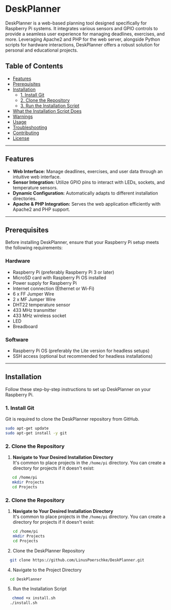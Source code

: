 # DeskPlanner

DeskPlanner is a web-based planning tool designed specifically for Raspberry Pi systems. It integrates various sensors and GPIO controls to provide a seamless user experience for managing deadlines, exercises, and more. Leveraging Apache2 and PHP for the web server, alongside Python scripts for hardware interactions, DeskPlanner offers a robust solution for personal and educational projects.

## Table of Contents

- [Features](#features)
- [Prerequisites](#prerequisites)
- [Installation](#installation)
  - [1. Install Git](#1-install-git)
  - [2. Clone the Repository](#2-clone-the-repository)
  - [3. Run the Installation Script](#3-run-the-installation-script)
- [What the Installation Script Does](#what-the-installation-script-does)
- [Warnings](#warnings)
- [Usage](#usage)
- [Troubleshooting](#troubleshooting)
- [Contributing](#contributing)
- [License](#license)

---

## Features

- **Web Interface:** Manage deadlines, exercises, and user data through an intuitive web interface.  
- **Sensor Integration:** Utilize GPIO pins to interact with LEDs, sockets, and temperature sensors.  
- **Dynamic Configuration:** Automatically adapts to different installation directories.  
- **Apache & PHP Integration:** Serves the web application efficiently with Apache2 and PHP support.

---

## Prerequisites

Before installing DeskPlanner, ensure that your Raspberry Pi setup meets the following requirements:

### Hardware

- Raspberry Pi (preferably Raspberry Pi 3 or later)  
- MicroSD card with Raspberry Pi OS installed  
- Power supply for Raspberry Pi  
- Internet connection (Ethernet or Wi-Fi)  
- 6 x FF Jumper Wire
- 2 x MF Jumper Wire
- DHT22 temperature sensor
- 433 MHz transmitter
- 433 MHz wireless socket
- LED
- Breadboard

### Software

- Raspberry Pi OS (preferably the Lite version for headless setups)  
- SSH access (optional but recommended for headless installations)

---

## Installation

Follow these step-by-step instructions to set up DeskPlanner on your Raspberry Pi.

### 1. Install Git

Git is required to clone the DeskPlanner repository from GitHub.

```bash
sudo apt-get update
sudo apt-get install -y git
```
### 2. Clone the Repository

1. **Navigate to Your Desired Installation Directory**  
   It's common to place projects in the `/home/pi` directory. You can create a directory for projects if it doesn't exist:
```bash
   cd /home/pi
   mkdir Projects
   cd Projects
```
### 2. Clone the Repository

1. **Navigate to Your Desired Installation Directory**  
   It's common to place projects in the `/home/pi` directory. You can create a directory for projects if it doesn't exist:
   ```bash
   cd /home/pi
   mkdir Projects
   cd Projects
   ```   
3. Clone the DeskPlanner Repository
```bash
  git clone https://github.com/LinusPoerschke/DeskPlanner.git

```
4. Navigate to the Project Directory
```bash
  cd DeskPlanner
```

5. Run the Installation Script
```bash
   chmod +x install.sh
  ./install.sh
```
